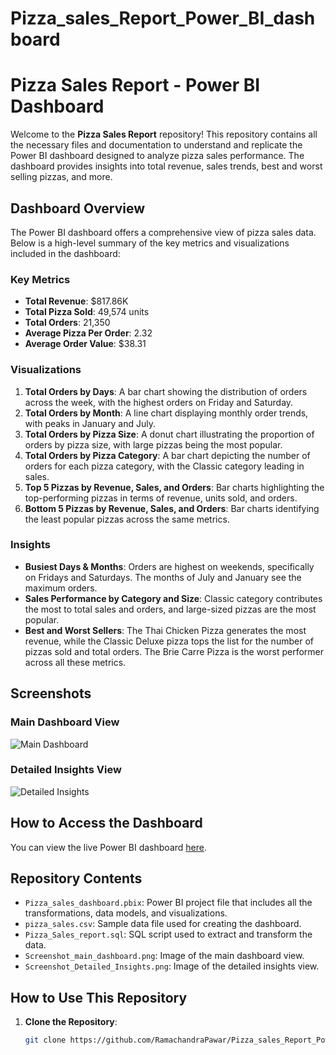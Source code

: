 # Pizza_sales_Report_Power_BI_dashboard
# Pizza Sales Report - Power BI Dashboard

Welcome to the **Pizza Sales Report** repository! This repository contains all the necessary files and documentation to understand and replicate the Power BI dashboard designed to analyze pizza sales performance. The dashboard provides insights into total revenue, sales trends, best and worst selling pizzas, and more. 

## Dashboard Overview

The Power BI dashboard offers a comprehensive view of pizza sales data. Below is a high-level summary of the key metrics and visualizations included in the dashboard:

### Key Metrics
- **Total Revenue**: $817.86K
- **Total Pizza Sold**: 49,574 units
- **Total Orders**: 21,350
- **Average Pizza Per Order**: 2.32
- **Average Order Value**: $38.31

### Visualizations
1. **Total Orders by Days**: A bar chart showing the distribution of orders across the week, with the highest orders on Friday and Saturday.
2. **Total Orders by Month**: A line chart displaying monthly order trends, with peaks in January and July.
3. **Total Orders by Pizza Size**: A donut chart illustrating the proportion of orders by pizza size, with large pizzas being the most popular.
4. **Total Orders by Pizza Category**: A bar chart depicting the number of orders for each pizza category, with the Classic category leading in sales.
5. **Top 5 Pizzas by Revenue, Sales, and Orders**: Bar charts highlighting the top-performing pizzas in terms of revenue, units sold, and orders.
6. **Bottom 5 Pizzas by Revenue, Sales, and Orders**: Bar charts identifying the least popular pizzas across the same metrics.

### Insights
- **Busiest Days & Months**: Orders are highest on weekends, specifically on Fridays and Saturdays. The months of July and January see the maximum orders.
- **Sales Performance by Category and Size**: Classic category contributes the most to total sales and orders, and large-sized pizzas are the most popular.
- **Best and Worst Sellers**: The Thai Chicken Pizza generates the most revenue, while the Classic Deluxe pizza tops the list for the number of pizzas sold and total orders. The Brie Carre Pizza is the worst performer across all these metrics.

## Screenshots

### Main Dashboard View
![Main Dashboard](Pizza_sales_Report_Power_BI_dashboard/Screenshot_main_dashboard.png)

### Detailed Insights View
![Detailed Insights](Pizza_sales_Report_Power_BI_dashboard/Screenshot_Detailed_Insights.png)

## How to Access the Dashboard

You can view the live Power BI dashboard [here](https://app.powerbi.com/view?r=eyJrIjoiYTY4Nzg0Y2YtMzk1Ny00MjEwLWFjNzgtZTc2NzE2OTdkYjNjIiwidCI6IjYyNDJkZTIwLTM5YjItNGZmZS1iYWJjLTg0ODJhNTU3OWFjYyJ9).

## Repository Contents

- `Pizza_sales_dashboard.pbix`: Power BI project file that includes all the transformations, data models, and visualizations.
- `pizza_sales.csv`: Sample data file used for creating the dashboard.
- `Pizza_Sales_report.sql`: SQL script used to extract and transform the data.
- `Screenshot_main_dashboard.png`: Image of the main dashboard view.
- `Screenshot_Detailed_Insights.png`: Image of the detailed insights view.

## How to Use This Repository

1. **Clone the Repository**: 
   ```sh
   git clone https://github.com/RamachandraPawar/Pizza_sales_Report_Power_BI_dashboard.git
